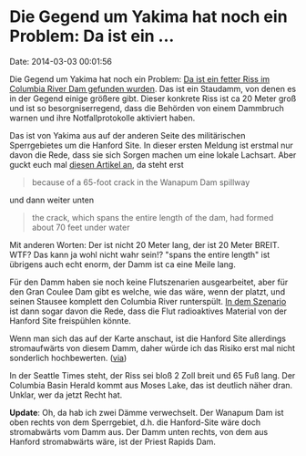 Die Gegend um Yakima hat noch ein Problem: Da ist ein \...
==========================================================

Date: 2014-03-03 00:01:56

Die Gegend um Yakima hat noch ein Problem: [Da ist ein fetter Riss im
Columbia River Dam gefunden
wurden](http://seattletimes.com/html/localnews/2023019385_wanapumdamxml.html).
Das ist ein Staudamm, von denen es in der Gegend einige größere gibt.
Dieser konkrete Riss ist ca 20 Meter groß und ist so besorgniserregend,
dass die Behörden von einem Dammbruch warnen und ihre Notfallprotokolle
aktiviert haben.

Das ist von Yakima aus auf der anderen Seite des militärischen
Sperrgebietes um die Hanford Site. In dieser ersten Meldung ist erstmal
nur davon die Rede, dass sie sich Sorgen machen um eine lokale Lachsart.
Aber guckt euch mal [diesen Artikel
an](http://www.columbiabasinherald.com/news/article_b4bb8ee6-a198-11e3-9b8d-0019bb2963f4.html),
da steht erst

> because of a 65-foot crack in the Wanapum Dam spillway

und dann weiter unten

> the crack, which spans the entire length of the dam, had formed about
> 70 feet under water

Mit anderen Worten: Der ist nicht 20 Meter lang, der ist 20 Meter BREIT.
WTF? Das kann ja wohl nicht wahr sein!? \"spans the entire length\" ist
übrigens auch echt enorm, der Damm ist ca eine Meile lang.

Für den Damm haben sie noch keine Flutszenarien ausgearbeitet, aber für
den Gran Coulee Dam gibt es welche, wie das wäre, wenn der platzt, und
seinen Stausee komplett den Columbia River runterspült. [In dem
Szenario](http://www.eugeneweekly.com/20131127/lead-story/the%C2%A0-nuclear-option)
ist dann sogar davon die Rede, dass die Flut radioaktives Material von
der Hanford Site freispühlen könnte.

Wenn man sich das auf der Karte anschaut, ist die Hanford Site
allerdings stromaufwärts von diesem Damm, daher würde ich das Risiko
erst mal nicht sonderlich hochbewerten.
([via](http://enenews.com/emergency-response-plan-activated-after-massive-crack-found-in-major-dam-50-miles-from-hanford-nuclear-site-officials-theres-a-serious-problem-dam-failure-risk-sufficiently-hig))

In der Seattle Times steht, der Riss sei bloß 2 Zoll breit und 65 Fuß
lang. Der Columbia Basin Herald kommt aus Moses Lake, das ist deutlich
näher dran. Unklar, wer da jetzt Recht hat.

**Update**: Oh, da hab ich zwei Dämme verwechselt. Der Wanapum Dam ist
oben rechts von dem Sperrgebiet, d.h. die Hanford-Site wäre doch
stromabwärts vom Damm aus. Der Damm unten rechts, von dem aus Hanford
stromabwärts wäre, ist der Priest Rapids Dam.
